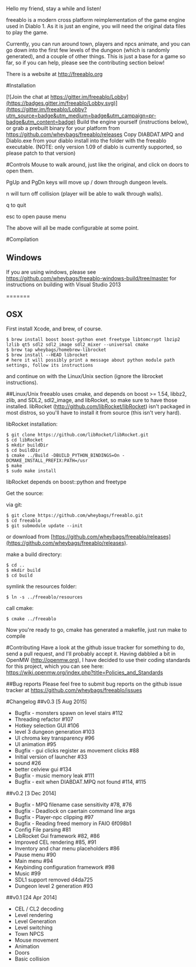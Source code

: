 Hello my friend, stay a while and listen!

freeablo is a modern cross platform reimplementation of the game engine used in Diablo 1.
As it is just an engine, you will need the original data files to play the game.

Currently, you can run around town, players and npcs animate, and you can go down into the first few levels of the dungeon (which is randomly generated), and a couple of other things.
This is just a base for a game so far, so if you can help, please see the contributing section below!


There is a website at http://freeablo.org

#Installation

[![Join the chat at https://gitter.im/freeablo/Lobby](https://badges.gitter.im/freeablo/Lobby.svg)](https://gitter.im/freeablo/Lobby?utm_source=badge&utm_medium=badge&utm_campaign=pr-badge&utm_content=badge)
Build the engine yourself (instructions below), or grab a prebuilt binary for your platform from https://github.com/wheybags/freeablo/releases
Copy DIABDAT.MPQ and Diablo.exe from your diablo install into the folder with the freeablo executable. (NOTE: only version 1.09 of diablo is currently supported, so please patch to that version)

#Controls
Mouse to walk around, just like the original, and click on doors to open them.

PgUp and PgDn keys will move up / down through dungeon levels.

n will turn off collision (player will be able to walk through walls).

q to quit

esc to open pause menu

The above will all be made configurable at some point.

#Compilation

## Windows
If you are using windows, please see https://github.com/wheybags/freeablo-windows-build/tree/master for instructions on building with Visual Studio 2013

=======
## OSX
First install Xcode, and brew, of course.
```
$ brew install boost boost-python enet freetype libtomcrypt lbzip2 lzlib qt5 sdl2 sdl2_image sdl2_mixer --universal cmake
$ brew tap wheybags/homebrew-librocket
$ brew install --HEAD librocket
# here it will possibly print a message about python module path settings, follow its instructions
```
and continue on with the Linux/Unix section (ignore the librocket instructions).

##Linux/Unix
freeablo uses cmake, and depends on boost >= 1.54, libbz2, zlib, and SDL2, sdl2_image, and libRocket, so make sure to have those installed.
libRocket (http://github.com/libRocket/libRocket) isn't packaged in most distros, so you'll have to install it from source (this isn't very hard).

libRocket installation:

```
$ git clone https://github.com/libRocket/libRocket.git
$ cd libRocket
$ mkdir buildDir
$ cd buildDir
$ cmake ../Build -DBUILD_PYTHON_BINDINGS=On -DCMAKE_INSTALL_PREFIX:PATH=/usr
$ make
$ sudo make install
```

libRocket depends on boost::python and freetype

Get the source:

via git: 

```
$ git clone https://github.com/wheybags/freeablo.git
$ cd freeablo 
$ git submodule update --init
```

or download from [https://github.com/wheybags/freeablo/releases](https://github.com/wheybags/freeablo/releases).

make a build directory:

```
$ cd ..
$ mkdir build
$ cd build
```

symlink the resources folder:
```
$ ln -s ../freeablo/resources
```

call cmake: 
```
$ cmake ../freeablo
```

Now you're ready to go, cmake has generated a makefile, just run make to compile

#Contributing
Have a look at the github issue tracker for something to do, send a pull request, and I'll probably accept it.
Having dabbled a bit in OpenMW (http://openmw.org), I have decided to use their coding standards for this project, which you can see here: https://wiki.openmw.org/index.php?title=Policies_and_Standards

##Bug reports
Please feel free to submit bug reports on the github issue tracker at https://github.com/wheybags/freeablo/issues


#Changelog
##v0.3 [5 Aug 2015]
- Bugfix - monsters spawn on level stairs #112
- Threading refactor #107
- Hotkey selection GUI #106
- level 3 dungeon generation #103
- UI chroma key transparency #96
- UI animation #95
- Bugfix - gui clicks register as movement clicks #88
- Initial version of launcher #33
- sound #26
- better celview gui #134
- Bugfix - music memory leak #111
- Bugfix - exit when DIABDAT.MPQ not found #114, #115

##v0.2 [3 Dec 2014]
- Bugfix - MPQ filename case sensitivity #78, #76
- Bugfix - Deadlock on caertain command line args
- Bugfix - Player-npc clipping #97
- Bugfix - Reading freed memory in FAIO 6f098b1
- Config File parsing #81
- LibRocket Gui framework #82, #86
- Improved CEL rendering #85, #91
- Inventory and char menu placeholders #86
- Pause menu #90
- Main menu #94
- Keybinding configuration framework #98
- Music #99
- SDL1 support removed d4da725
- Dungeon level 2 generation #93

##v0.1 [24 Apr 2014]
- CEL / CL2 decoding
- Level rendering
- Level Generation
- Level switching
- Town NPCS
- Mouse movement
- Animation
- Doors
- Basic collision
